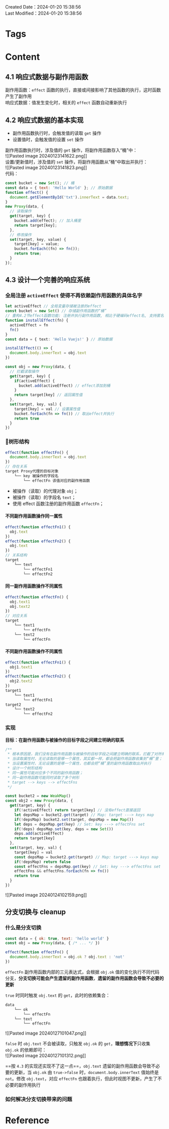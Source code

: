 Created Date：2024-01-20 15:38:56  
Last Modified：2024-01-20 15:38:56

# Tags

# Content

## 4.1 响应式数据与副作用函数

副作用函数：`effect` 函数的执行，直接或间接影响了其他函数的执行，这时函数产生了副作用  
响应式数据：值发生变化时，相关的 `effect` 函数自动重新执行

## 4.2 响应式数据的基本实现

- 副作用函数执行时，会触发值的读取 `get` 操作
- 设置值时，会触发值的设置 `set` 操作  

副作用函数执行时，涉及值的 `get` 操作，将副作用函数存入“桶”中：  
![[Pasted image 20240123141622.png]]  
设置/更新值时，涉及值的 `set` 操作，将副作用函数从”桶“中取出并执行：  
![[Pasted image 20240123141823.png]]  
代码：

```js
const bucket = new Set(); // 桶
const data = { text: 'Hello World' }; // 原始数据
function effect() {
  document.getElementById('txt').innerText = data.text;
}
new Proxy(data, {
  // 读取操作
  get(target, key) {
    bucket.add(effect); // 加入桶里
    return target[key];
  },
  // 修改操作
  set(target, key, value) {
    target[key] = value;
    bucket.forEach((fn) => fn());
    return true;
  }
});
```

## 4.3 设计一个完善的响应系统

### 全局注册 `activeEffect` 使得不再依赖副作用函数的具体名字

```ts
let activeEffect // 全局变量存储被注册的effect
const bucket = new Set() // 存储副作用函数的“桶”
// 重构4.2节effect函数功能: 注册并执行副作用函数, 相比于硬编码effect名, 支持匿名函数、不同函数名, 不依赖副作用函数的名字了
function installEffect(fn) {
  activeEffect = fn
  fn()
}
const data = { text: 'Hello Vuejs!' } // 原始数据

installEffect(() => {
  document.body.innerText = obj.text
})

const obj = new Proxy(data, {
  // 拦截读取操作
  get(target, key) {
    if(activeEffect) {
      bucket.add(activeEffect) // effect添加到桶
    }
    return target[key] // 返回属性值
  },
  set(target, key, val) {
    target[key] = val // 设置属性值
    bucket.forEach(fn => fn()) // 取出effect并执行
    return true
  }
})
```

### 🌲树形结构

```ts
effect(function effectFn() {
  document.body.innerText = obj.text
})
// 存在关系
target Proxy代理的目标对象
    └── key 被操作的字段名
        └── effectFn 该值对应的副作用函数
```

- 被操作（读取）的代理对象 `obj`；
- 被操作（读取）的字段名 `text`；
- 使用 effect 函数注册的副作用函数 `effectFn`；

#### 不同副作用函数操作同一属性

```ts
effect(function effectFn1() {
  obj.text
})
effect(function effectFn2() {
  obj.text
})
// 关系结构
target
    └── text
        └── effectFn1
        └── effectFn2
```

#### 同一副作用函数操作不同属性

```ts
effect(function effectFn() {
  obj.text1
  obj.text2
})
// 对应关系
target
    └── text1
        └── effectFn
    └── text2
        └── effectFn
```

#### 不同副作用函数操作不同属性

```ts
effect(function effectFn1() {
  obj1.text1
})
effect(function effectFn2() {
  obj2.text2
})
target1
    └── text1
        └── effectFn1
target2
    └── text2
        └── effectFn2
```

### 实现

**目标：在副作用函数与被操作的目标字段之间建立明确的联系**

```ts
/**
 * 根本原因是，我们没有在副作用函数与被操作的目标字段之间建立明确的联系，拦截了对所有属性的操作！
 * 当读取属性时，无论读取的是哪一个属性，其实都一样，都会把副作用函数收集到“桶”里；
 * 当设置属性时，无论设置的是哪一个属性，也都会把“桶”里的副作用函数取出并执行
 * 设计一个树形结构
 * 同一属性可能对应多个不同的副作用函数；
 * 同一副作用函数可能同时读取了多个树形
 * target --> keys --> effectFns
 */

const bucket2 = new WeakMap()
const obj2 = new Proxy(data, {
  get(target, key) {
    if(!activeEffect) return target[key] // 没有effect直接返回
    let depsMap = bucket2.get(target) // Map: target ---> keys map
    if(!depsMap) bucket2.set(target, depsMap = new Map())
    let deps = depsMap.get(key) // Set: key ---> effectFns set
    if(!deps) depsMap.set(key, deps = new Set())
    deps.add(activeEffect)
    return target[key]
  },
  set(target, key, val) {
    target[key] = val
    const depsMap = bucket2.get(target) // Map: target ---> keys map
    if(!depsMap) return false
    const effectFns = depsMap.get(key) // Set: key ---> effectFns set
    effectFns && effectFns.forEach(fn => fn())
    return true
  }
})
```

![[Pasted image 20240124102159.png]]

## 分支切换与 cleanup

### 什么是分支切换

```js
const data = { ok: true, text: 'hello world' }
const obj = new Proxy(data, { /* ... */ })

effect(function effectFn() {
  document.body.innerText = obj.ok ? obj.text : 'not'
})
```

`effectFn` 副作用函数内部的三元表达式，会根据 `obj.ok` 值的变化执行不同代码分支，**分支切换可能会产生遗留的副作用函数**，**遗留的副作用函数会导致不必要的更新**

`true` 时同时触发 `obj.text` 的 `get`，此时的依赖集合：

```js
data
    └── ok
        └── effectFn
    └── text
        └── effectFn
```

![[Pasted image 20240127101047.png]]  

`false` 时 `obj.text` 不会被读取，只触发 `obj.ok` 的 `get`，**理想情况下**只收集 `obj.ok` 的依赖即可：  
![[Pasted image 20240127101312.png]]  

==按 `4.3` 的实现还实现不了这一点==，`obj.text` 遗留的副作用函数会导致不必要的更新，当 `obj.ok` 由 `true->false` 时，`document.body.innerText` 值始终是 `not`。修改 `obj.text`，对应 `effectFn` 也跟着执行，但此时视图不更新，产生了不必要的副作用执行

### 如何解决分支切换带来的问题

# Reference

